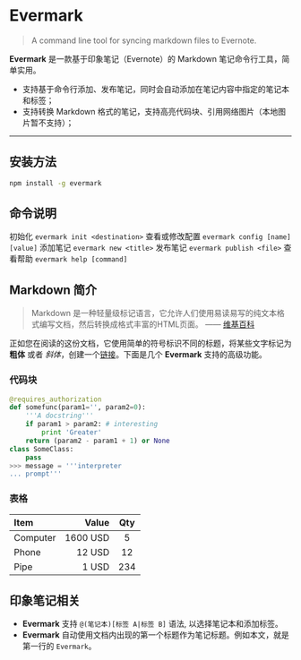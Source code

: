 # Evermark

> A command line tool for syncing markdown files to Evernote.

**Evermark** 是一款基于印象笔记（Evernote）的 Markdown 笔记命令行工具，简单实用。

- 支持基于命令行添加、发布笔记，同时会自动添加在笔记内容中指定的笔记本和标签；
- 支持转换 Markdown 格式的笔记，支持高亮代码块、引用网络图片（本地图片暂不支持）；

-------------------

## 安装方法

``` sh
npm install -g evermark
```

## 命令说明

初始化         `evermark init <destination>`
查看或修改配置   `evermark config [name] [value]`
添加笔记        `evermark new <title>`
发布笔记        `evermark publish <file>`
查看帮助        `evermark help [command]`

## Markdown 简介

> Markdown 是一种轻量级标记语言，它允许人们使用易读易写的纯文本格式编写文档，然后转换成格式丰富的HTML页面。  —— [维基百科](https://zh.wikipedia.org/wiki/Markdown)

正如您在阅读的这份文档，它使用简单的符号标识不同的标题，将某些文字标记为 **粗体** 或者 *斜体*，创建一个[链接](http://www.example.com)。下面是几个 **Evermark** 支持的高级功能。

### 代码块

``` python
@requires_authorization
def somefunc(param1='', param2=0):
    '''A docstring'''
    if param1 > param2: # interesting
        print 'Greater'
    return (param2 - param1 + 1) or None
class SomeClass:
    pass
>>> message = '''interpreter
... prompt'''
```

### 表格

| Item      |    Value | Qty  |
| :-------- | --------:| :--: |
| Computer  | 1600 USD |  5   |
| Phone     |   12 USD |  12  |
| Pipe      |    1 USD | 234  |

## 印象笔记相关

- **Evermark** 支持 `@(笔记本)[标签 A|标签 B]` 语法, 以选择笔记本和添加标签。
- **Evermark** 自动使用文档内出现的第一个标题作为笔记标题。例如本文，就是第一行的 `Evermark`。
